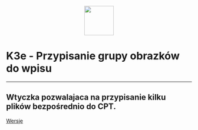 <p align="center">
    <a href="https://k3e.pl" target="_blank">
        <img src="https://k3e.pl/wp-content/uploads/2022/07/logo-pasek.png" height="80px">
    </a>
</p>

# K3e - Przypisanie grupy obrazków do wpisu

------------------
Wtyczka pozwalajaca na przypisanie kilku plików bezpośrednio do CPT.
------------------
[Wersje](https://k3e.pl/k3eplugins/k3e-wp-postimage/)
